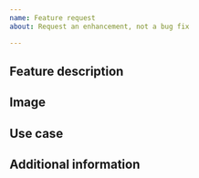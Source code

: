 ```yaml
---
name: Feature request
about: Request an enhancement, not a bug fix

---
```


## Feature description
<!-- In as much detail as possible -->

## Image
<!-- If it's UI-related, even a simple sketch of the feature would help -->

## Use case
<!-- What's your use case for this feature? Even if we can't add it, we might be able to address your case. -->

## Additional information
